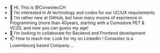 - 👋 Hi, This is @ConwotecCH
- 👀 I’m interested in AI technology and codes for our UC/UX requirements
- 🌱 I’m rather new at GitHub, but have many moons of expirience in Programming (more than 40years, starting with a Comodore PET & VC20, and now you can guess my age!
- 💞️ I’m looking to collaborate for Backend and Frontend development
- 📫 How to reach me: Look for my on LinkedIn ! Conwotec is a Luxembourg based Company....

<!---
ConwotecCH/ConwotecCH is a ✨ special ✨ repository because its `README.md` (this file) appears on your GitHub profile.
You can click the Preview link to take a look at your changes.
--->
